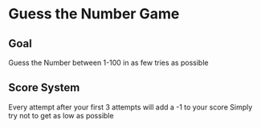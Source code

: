 # Guess the Number Game

## Goal

Guess the Number between 1-100 in as few tries as possible

## Score System

Every attempt after your first 3 attempts will add a -1 to your score
Simply try not to get as low as possible
